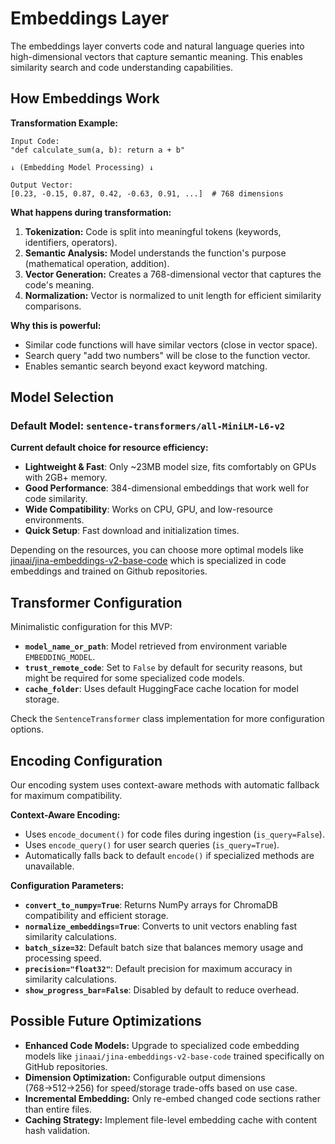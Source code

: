 # Embeddings Layer

The embeddings layer converts code and natural language queries into high-dimensional vectors that capture semantic meaning. This enables similarity search and code understanding capabilities.

## How Embeddings Work

**Transformation Example:**

```text
Input Code:
"def calculate_sum(a, b): return a + b"

↓ (Embedding Model Processing) ↓

Output Vector:
[0.23, -0.15, 0.87, 0.42, -0.63, 0.91, ...]  # 768 dimensions
```

**What happens during transformation:**

1. **Tokenization:** Code is split into meaningful tokens (keywords, identifiers, operators).
2. **Semantic Analysis:** Model understands the function's purpose (mathematical operation, addition).
3. **Vector Generation:** Creates a 768-dimensional vector that captures the code's meaning.
4. **Normalization:** Vector is normalized to unit length for efficient similarity comparisons.

**Why this is powerful:**

- Similar code functions will have similar vectors (close in vector space).
- Search query "add two numbers" will be close to the function vector.
- Enables semantic search beyond exact keyword matching.

## Model Selection

### Default Model: `sentence-transformers/all-MiniLM-L6-v2`

**Current default choice for resource efficiency:**

- **Lightweight & Fast**: Only ~23MB model size, fits comfortably on GPUs with 2GB+ memory.
- **Good Performance**: 384-dimensional embeddings that work well for code similarity.
- **Wide Compatibility**: Works on CPU, GPU, and low-resource environments.
- **Quick Setup**: Fast download and initialization times.

Depending on the resources, you can choose more optimal models like [jinaai/jina-embeddings-v2-base-code](https://huggingface.co/jinaai/jina-embeddings-v2-base-code) which is specialized in code embeddings and trained on Github repositories.

## Transformer Configuration

Minimalistic configuration for this MVP:

- **`model_name_or_path`**: Model retrieved from environment variable `EMBEDDING_MODEL`.
- **`trust_remote_code`**: Set to `False` by default for security reasons, but might be required for some specialized code models.
- **`cache_folder`**: Uses default HuggingFace cache location for model storage.

Check the `SentenceTransformer` class implementation for more configuration options.

## Encoding Configuration

Our encoding system uses context-aware methods with automatic fallback for maximum compatibility.

**Context-Aware Encoding:**

- Uses `encode_document()` for code files during ingestion (`is_query=False`).
- Uses `encode_query()` for user search queries (`is_query=True`).
- Automatically falls back to default `encode()` if specialized methods are unavailable.

**Configuration Parameters:**

- **`convert_to_numpy=True`**: Returns NumPy arrays for ChromaDB compatibility and efficient storage.
- **`normalize_embeddings=True`**: Converts to unit vectors enabling fast similarity calculations.
- **`batch_size=32`**: Default batch size that balances memory usage and processing speed.
- **`precision="float32"`**: Default precision for maximum accuracy in similarity calculations.
- **`show_progress_bar=False`**: Disabled by default to reduce overhead.

## Possible Future Optimizations

- **Enhanced Code Models:** Upgrade to specialized code embedding models like `jinaai/jina-embeddings-v2-base-code` trained specifically on GitHub repositories.
- **Dimension Optimization:** Configurable output dimensions (768→512→256) for speed/storage trade-offs based on use case.
- **Incremental Embedding:** Only re-embed changed code sections rather than entire files.
- **Caching Strategy:** Implement file-level embedding cache with content hash validation.
